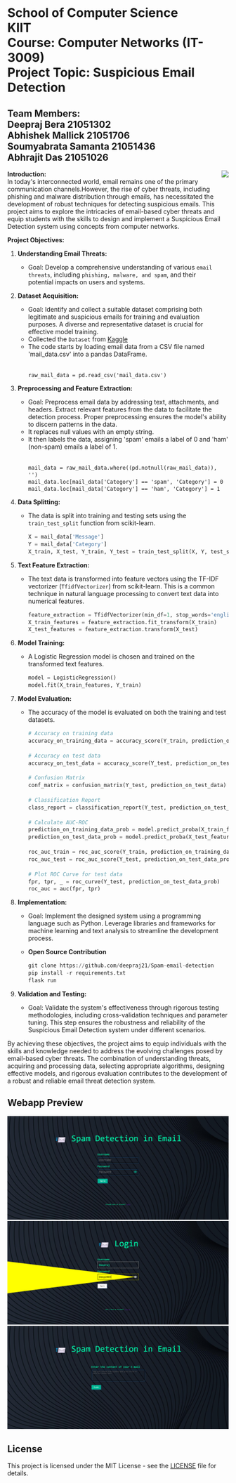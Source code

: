 # School of Computer Science <br> KIIT <br> Course: Computer Networks (IT-3009) <br> Project Topic: Suspicious Email Detection

## Team Members: <br> Deepraj Bera   21051302 <br> Abhishek Mallick   21051706 <br> Soumyabrata Samanta   21051436 <br> Abhrajit Das   21051026

<img align="right" height="300px" src="https://cdn3d.iconscout.com/3d/premium/thumb/spam-8603066-6804337.png?f=webp">

**Introduction:** <br>
In today's interconnected world, email remains one of the primary communication channels.However, the rise of cyber threats, including phishing and malware distribution through emails, has necessitated the development of robust techniques for detecting suspicious emails. This project aims to explore the intricacies of email-based cyber threats and equip students with the skills to design and implement a Suspicious Email Detection system using concepts from computer networks.

**Project Objectives:**

1. **Understanding Email Threats:**
   - Goal: Develop a comprehensive understanding of various `email threats`, including `phishing, malware, and spam`, and their potential impacts on users and systems.

2. **Dataset Acquisition:**
   - Goal: Identify and collect a suitable dataset comprising both legitimate and suspicious emails for training and evaluation purposes. A diverse and representative dataset is crucial for effective model training.
   - Collected the `Dataset` from <a href="https://www.kaggle.com/datasets/venky73/spam-mails-dataset/data">Kaggle</a>
   - The code starts by loading email data from a CSV file named 'mail_data.csv' into a pandas DataFrame.
     <br><br>
     ```
     raw_mail_data = pd.read_csv('mail_data.csv')
     ```

3. **Preprocessing and Feature Extraction:**
   - Goal: Preprocess email data by addressing text, attachments, and headers. Extract relevant features from the data to facilitate the detection process. Proper preprocessing ensures the model's ability to discern patterns in the data.
   - It replaces null values with an empty string.
   - It then labels the data, assigning 'spam' emails a label of 0 and 'ham' (non-spam) emails a label of 1.
   <br><br>
     ```
     mail_data = raw_mail_data.where((pd.notnull(raw_mail_data)), '')
     mail_data.loc[mail_data['Category'] == 'spam', 'Category'] = 0
     mail_data.loc[mail_data['Category'] == 'ham', 'Category'] = 1
     ```

4. **Data Splitting:**
   - The data is split into training and testing sets using the `train_test_split` function from scikit-learn.

     ```python
     X = mail_data['Message']
     Y = mail_data['Category']
     X_train, X_test, Y_train, Y_test = train_test_split(X, Y, test_size=0.2, random_state=3)
     ```


5. **Text Feature Extraction:**
   - The text data is transformed into feature vectors using the TF-IDF vectorizer (`TfidfVectorizer`) from scikit-learn. This is a common technique in natural language processing to convert text data into numerical features.

      ```python
      feature_extraction = TfidfVectorizer(min_df=1, stop_words='english', lowercase=True)
      X_train_features = feature_extraction.fit_transform(X_train)
      X_test_features = feature_extraction.transform(X_test)
      ```

6. **Model Training:**
   - A Logistic Regression model is chosen and trained on the transformed text features.

      ```python
      model = LogisticRegression()
      model.fit(X_train_features, Y_train)
      ```

7. **Model Evaluation:**
   - The accuracy of the model is evaluated on both the training and test datasets.

      ```python
      # Accuracy on training data
      accuracy_on_training_data = accuracy_score(Y_train, prediction_on_training_data)
      
      # Accuracy on test data
      accuracy_on_test_data = accuracy_score(Y_test, prediction_on_test_data)

      # Confusion Matrix
      conf_matrix = confusion_matrix(Y_test, prediction_on_test_data)

      # Classification Report
      class_report = classification_report(Y_test, prediction_on_test_data)

      # Calculate AUC-ROC
      prediction_on_training_data_prob = model.predict_proba(X_train_features)[:, 1]
      prediction_on_test_data_prob = model.predict_proba(X_test_features)[:, 1]
      
      roc_auc_train = roc_auc_score(Y_train, prediction_on_training_data_prob)
      roc_auc_test = roc_auc_score(Y_test, prediction_on_test_data_prob)

      # Plot ROC Curve for test data
      fpr, tpr, _ = roc_curve(Y_test, prediction_on_test_data_prob)
      roc_auc = auc(fpr, tpr)
      ```
8. **Implementation:**
   - Goal: Implement the designed system using a programming language such as Python. Leverage libraries and frameworks for machine learning and text analysis to streamline the development process.
   - **Open Source Contribution**
  
     ```python
     git clone https://github.com/deepraj21/Spam-email-detection
     pip install -r requirements.txt
     flask run
     ```
     

9. **Validation and Testing:**
   - Goal: Validate the system's effectiveness through rigorous testing methodologies, including cross-validation techniques and parameter tuning. This step ensures the robustness and reliability of the Suspicious Email Detection system under different scenarios.

By achieving these objectives, the project aims to equip individuals with the skills and knowledge needed to address the evolving challenges posed by email-based cyber threats. The combination of understanding threats, acquiring and processing data, selecting appropriate algorithms, designing effective models, and rigorous evaluation contributes to the development of a robust and reliable email threat detection system.

## Webapp Preview

<img src="webapp_preview/img1.png">
<img src="webapp_preview/img2.png">
<img src="webapp_preview/img3.png">

## License

This project is licensed under the MIT License - see the [LICENSE](LICENSE) file for details.
